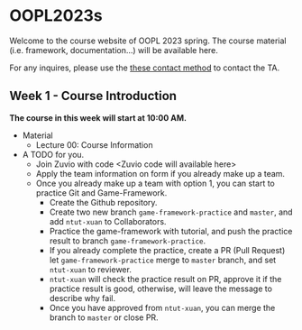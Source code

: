 # OOPL2023s

Welcome to the course website of OOPL 2023 spring. The course material (i.e. framework, documentation...) will be available here. 

For any inquires, please use the [these contact method]() to contact the TA.



## Week 1 - Course Introduction

**The course in this week will start at 10:00 AM.**

- Material
  - Lecture 00: Course Information
- A TODO for you.
  - Join Zuvio with code \<Zuvio code will available here\>
  - Apply the team information on form if you already make up a team.
  - Once you already make up a team with option 1, you can start to practice Git and Game-Framework.
    - Create the Github repository.
    - Create two new branch `game-framework-practice` and `master`, and add `ntut-xuan` to Collaborators.
    - Practice the game-framework with tutorial, and push the practice result to branch `game-framework-practice`.
    - If you already complete the practice, create a PR (Pull Request) let `game-framework-practice` merge to `master` branch, and set `ntut-xuan` to reviewer.
    - `ntut-xuan` will check the practice result on PR, approve it if the practice result is good, otherwise, will leave the message to describe why fail.
    - Once you have approved from `ntut-xuan`, you can merge the branch to `master` or close PR.
